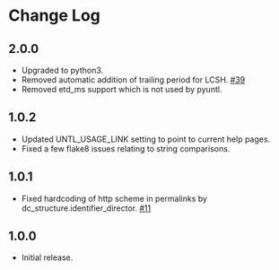 Change Log
==========

2.0.0
-----

* Upgraded to python3.
* Removed automatic addition of trailing period for LCSH. [#39](https://github.com/unt-libraries/pyuntl/issues/39)
* Removed etd_ms support which is not used by pyuntl.


1.0.2
-----

* Updated UNTL_USAGE_LINK setting to point to current help pages.
* Fixed a few flake8 issues relating to string comparisons.


1.0.1
-----

* Fixed hardcoding of http scheme in permalinks by dc_structure.identifier_director. [#11](https://github.com/unt-libraries/pyuntl/issues/11)


1.0.0
-----

* Initial release.
